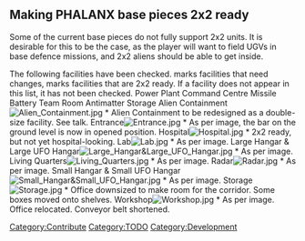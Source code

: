 ## Making PHALANX base pieces 2x2 ready

Some of the current base pieces do not fully support 2x2 units. It is
desirable for this to be the case, as the player will want to field UGVs
in base defence missions, and 2x2 aliens should be able to get inside.

The following facilities have been checked. marks facilities that need
changes, marks facilities that are 2x2 ready. If a facility does not
appear in this list, it has not been checked.
Power Plant
Command Centre
Missile Battery
Team Room
Antimatter Storage
Alien Containment![](Alien_Containment.jpg "Alien_Containment.jpg")
\* Alien Containment to be redesigned as a double-size facility. See
talk. Entrance![](Entrance.jpg "Entrance.jpg")
\* As per image, the bar on the ground level is now in opened position.
Hospital![](Hospital.jpg "Hospital.jpg")
\* 2x2 ready, but not yet hospital-looking. Lab![](Lab.jpg "Lab.jpg")
\* As per image. Large Hangar & Large UFO
Hangar![](Large_Hangar&Large_UFO_Hangar.jpg "Large_Hangar&Large_UFO_Hangar.jpg")
\* As per image. Living
Quarters![](Living_Quarters.jpg "Living_Quarters.jpg")
\* As per image. Radar![](Radar.jpg "Radar.jpg")
\* As per image. Small Hangar & Small UFO
Hangar![](Small_Hangar&Small_UFO_Hangar.jpg "Small_Hangar&Small_UFO_Hangar.jpg")
\* As per image. Storage![](Storage.jpg "Storage.jpg")
\* Office downsized to make room for the corridor. Some boxes moved onto
shelves. Workshop![](Workshop.jpg "Workshop.jpg")
\* As per image. Office relocated. Conveyor belt shortened.

[Category:Contribute](Category:Contribute "wikilink")
[Category:TODO](Category:TODO "wikilink")
[Category:Development](Category:Development "wikilink")